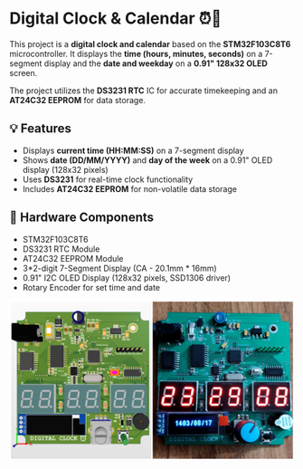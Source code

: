 # Digital Clock & Calendar ⏰📆

This project is a **digital clock and calendar** based on the **STM32F103C8T6** microcontroller. It displays the **time (hours, minutes, seconds)** on a 7-segment display and the **date and weekday** on a **0.91" 128x32 OLED** screen.

The project utilizes the **DS3231 RTC** IC for accurate timekeeping and an **AT24C32 EEPROM** for data storage.


## 💡 Features

- Displays **current time (HH:MM:SS)** on a 7-segment display
- Shows **date (DD/MM/YYYY)** and **day of the week** on a 0.91" OLED display (128x32 pixels)
- Uses **DS3231** for real-time clock functionality
- Includes **AT24C32 EEPROM** for non-volatile data storage


## 🔧 Hardware Components

- STM32F103C8T6
- DS3231 RTC Module
- AT24C32 EEPROM Module
- 3*2-digit 7-Segment Display (CA - 20.1mm * 16mm)
- 0.91" I2C OLED Display (128x32 pixels, SSD1306 driver)
- Rotary Encoder for set time and date

![Digital-Clock](Images/Digital-Clock7.png)





